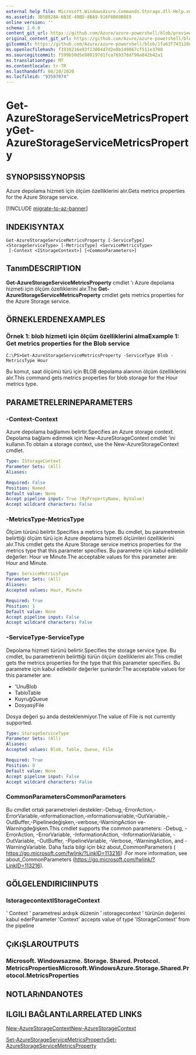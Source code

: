 ```yaml
---
external help file: Microsoft.WindowsAzure.Commands.Storage.dll-Help.xml
ms.assetid: 3B5B828A-6B3E-49BD-8BA9-916F8B69B8E9
online version: ''
schema: 2.0.0
content_git_url: https://github.com/Azure/azure-powershell/blob/preview/src/Storage/Commands.Storage/help/Get-AzureStorageServiceMetricsProperty.md
original_content_git_url: https://github.com/Azure/azure-powershell/blob/preview/src/Storage/Commands.Storage/help/Get-AzureStorageServiceMetricsProperty.md
gitcommit: https://github.com/Azure/azure-powershell/blob/1fa63f743120d7a7cd6cbb28ee43cd0f4c654af9
ms.openlocfilehash: f3930216e93f13004d7d2e8b149867cf511e3708
ms.sourcegitcommit: f599b50d5e980197d1fca769378df90a842b42a1
ms.translationtype: MT
ms.contentlocale: tr-TR
ms.lasthandoff: 08/20/2020
ms.locfileid: "93587074"
---
```

# <span data-ttu-id="284d4-101">Get-AzureStorageServiceMetricsProperty</span><span class="sxs-lookup"><span data-stu-id="284d4-101">Get-AzureStorageServiceMetricsProperty</span></span>

## <span data-ttu-id="284d4-102">SYNOPSIS</span><span class="sxs-lookup"><span data-stu-id="284d4-102">SYNOPSIS</span></span>
<span data-ttu-id="284d4-103">Azure depolama hizmeti için ölçüm özelliklerini alır.</span><span class="sxs-lookup"><span data-stu-id="284d4-103">Gets metrics properties for the Azure Storage service.</span></span>

[!INCLUDE [migrate-to-az-banner](../../includes/migrate-to-az-banner.md)]

## <span data-ttu-id="284d4-104">INDEKI</span><span class="sxs-lookup"><span data-stu-id="284d4-104">SYNTAX</span></span>

```
Get-AzureStorageServiceMetricsProperty [-ServiceType] <StorageServiceType> [-MetricsType] <ServiceMetricsType>
 [-Context <IStorageContext>] [<CommonParameters>]
```

## <span data-ttu-id="284d4-105">Tanım</span><span class="sxs-lookup"><span data-stu-id="284d4-105">DESCRIPTION</span></span>
<span data-ttu-id="284d4-106">**Get-AzureStorageServiceMetricsProperty** cmdlet 'ı Azure depolama hizmeti için ölçüm özelliklerini alır.</span><span class="sxs-lookup"><span data-stu-id="284d4-106">The **Get-AzureStorageServiceMetricsProperty** cmdlet gets metrics properties for the Azure Storage service.</span></span>

## <span data-ttu-id="284d4-107">ÖRNEKLERDEN</span><span class="sxs-lookup"><span data-stu-id="284d4-107">EXAMPLES</span></span>

### <span data-ttu-id="284d4-108">Örnek 1: blob hizmeti için ölçüm özelliklerini alma</span><span class="sxs-lookup"><span data-stu-id="284d4-108">Example 1: Get metrics properties for the Blob service</span></span>
```
C:\PS>Get-AzureStorageServiceMetricsProperty -ServiceType Blob -MetricsType Hour
```

<span data-ttu-id="284d4-109">Bu komut, saat ölçümü türü için BLOB depolama alanının ölçüm özelliklerini alır.</span><span class="sxs-lookup"><span data-stu-id="284d4-109">This command gets metrics properties for blob storage for the Hour metrics type.</span></span>

## <span data-ttu-id="284d4-110">PARAMETRELERINE</span><span class="sxs-lookup"><span data-stu-id="284d4-110">PARAMETERS</span></span>

### <span data-ttu-id="284d4-111">-Context</span><span class="sxs-lookup"><span data-stu-id="284d4-111">-Context</span></span>
<span data-ttu-id="284d4-112">Azure depolama bağlamını belirtir.</span><span class="sxs-lookup"><span data-stu-id="284d4-112">Specifies an Azure storage context.</span></span>
<span data-ttu-id="284d4-113">Depolama bağlamı edinmek için New-AzureStorageContext cmdlet 'ini kullanın.</span><span class="sxs-lookup"><span data-stu-id="284d4-113">To obtain a storage context, use the New-AzureStorageContext cmdlet.</span></span>

```yaml
Type: IStorageContext
Parameter Sets: (All)
Aliases: 

Required: False
Position: Named
Default value: None
Accept pipeline input: True (ByPropertyName, ByValue)
Accept wildcard characters: False
```

### <span data-ttu-id="284d4-114">-MetricsType</span><span class="sxs-lookup"><span data-stu-id="284d4-114">-MetricsType</span></span>
<span data-ttu-id="284d4-115">Ölçüm türünü belirtir.</span><span class="sxs-lookup"><span data-stu-id="284d4-115">Specifies a metrics type.</span></span>
<span data-ttu-id="284d4-116">Bu cmdlet, bu parametrenin belirttiği ölçüm türü için Azure depolama hizmeti ölçümleri özelliklerini alır.</span><span class="sxs-lookup"><span data-stu-id="284d4-116">This cmdlet gets the Azure Storage service metrics properties for the metrics type that this parameter specifies.</span></span>
<span data-ttu-id="284d4-117">Bu parametre için kabul edilebilir değerler: Hour ve Minute.</span><span class="sxs-lookup"><span data-stu-id="284d4-117">The acceptable values for this parameter are: Hour and Minute.</span></span>

```yaml
Type: ServiceMetricsType
Parameter Sets: (All)
Aliases: 
Accepted values: Hour, Minute

Required: True
Position: 1
Default value: None
Accept pipeline input: False
Accept wildcard characters: False
```

### <span data-ttu-id="284d4-118">-ServiceType</span><span class="sxs-lookup"><span data-stu-id="284d4-118">-ServiceType</span></span>
<span data-ttu-id="284d4-119">Depolama hizmeti türünü belirtir.</span><span class="sxs-lookup"><span data-stu-id="284d4-119">Specifies the storage service type.</span></span>
<span data-ttu-id="284d4-120">Bu cmdlet, bu parametrenin belirttiği türün ölçüm özelliklerini alır.</span><span class="sxs-lookup"><span data-stu-id="284d4-120">This cmdlet gets the metrics properties for the type that this parameter specifies.</span></span>
<span data-ttu-id="284d4-121">Bu parametre için kabul edilebilir değerler şunlardır:</span><span class="sxs-lookup"><span data-stu-id="284d4-121">The acceptable values for this parameter are:</span></span>

- <span data-ttu-id="284d4-122">'Unu</span><span class="sxs-lookup"><span data-stu-id="284d4-122">Blob</span></span> 
- <span data-ttu-id="284d4-123">Tablo</span><span class="sxs-lookup"><span data-stu-id="284d4-123">Table</span></span>
- <span data-ttu-id="284d4-124">Kuyruğ</span><span class="sxs-lookup"><span data-stu-id="284d4-124">Queue</span></span>
- <span data-ttu-id="284d4-125">Dosyasý</span><span class="sxs-lookup"><span data-stu-id="284d4-125">File</span></span> 

<span data-ttu-id="284d4-126">Dosya değeri şu anda desteklenmiyor.</span><span class="sxs-lookup"><span data-stu-id="284d4-126">The value of File is not currently supported.</span></span>

```yaml
Type: StorageServiceType
Parameter Sets: (All)
Aliases: 
Accepted values: Blob, Table, Queue, File

Required: True
Position: 0
Default value: None
Accept pipeline input: False
Accept wildcard characters: False
```

### <span data-ttu-id="284d4-127">CommonParameters</span><span class="sxs-lookup"><span data-stu-id="284d4-127">CommonParameters</span></span>
<span data-ttu-id="284d4-128">Bu cmdlet ortak parametreleri destekler:-Debug,-ErrorAction,-ErrorVariable,-ınformationaction,-ınformationvariable,-OutVariable,-OutBuffer,-Pipelinedeğişken,-verbose,-WarningAction ve-Warningdeğişken.</span><span class="sxs-lookup"><span data-stu-id="284d4-128">This cmdlet supports the common parameters: -Debug, -ErrorAction, -ErrorVariable, -InformationAction, -InformationVariable, -OutVariable, -OutBuffer, -PipelineVariable, -Verbose, -WarningAction, and -WarningVariable.</span></span> <span data-ttu-id="284d4-129">Daha fazla bilgi için bkz about_CommonParameters ( https://go.microsoft.com/fwlink/?LinkID=113216) .</span><span class="sxs-lookup"><span data-stu-id="284d4-129">For more information, see about_CommonParameters (https://go.microsoft.com/fwlink/?LinkID=113216).</span></span>

## <span data-ttu-id="284d4-130">GÖLGELENDIRICI</span><span class="sxs-lookup"><span data-stu-id="284d4-130">INPUTS</span></span>

### <span data-ttu-id="284d4-131">Istoragecontext</span><span class="sxs-lookup"><span data-stu-id="284d4-131">IStorageContext</span></span>

<span data-ttu-id="284d4-132">' Context ' parametresi ardışık düzenin ' ıstoragecontext ' türünün değerini kabul eder</span><span class="sxs-lookup"><span data-stu-id="284d4-132">Parameter 'Context' accepts value of type 'IStorageContext' from the pipeline</span></span>

## <span data-ttu-id="284d4-133">ÇıKıŞLAR</span><span class="sxs-lookup"><span data-stu-id="284d4-133">OUTPUTS</span></span>

### <span data-ttu-id="284d4-134">Microsoft. Windowsazme. Storage. Shared. Protocol. MetricsProperties</span><span class="sxs-lookup"><span data-stu-id="284d4-134">Microsoft.WindowsAzure.Storage.Shared.Protocol.MetricsProperties</span></span>

## <span data-ttu-id="284d4-135">NOTLARıNDA</span><span class="sxs-lookup"><span data-stu-id="284d4-135">NOTES</span></span>

## <span data-ttu-id="284d4-136">ILGILI BAĞLANTıLAR</span><span class="sxs-lookup"><span data-stu-id="284d4-136">RELATED LINKS</span></span>

[<span data-ttu-id="284d4-137">New-AzureStorageContext</span><span class="sxs-lookup"><span data-stu-id="284d4-137">New-AzureStorageContext</span></span>](./New-AzureStorageContext.md)

[<span data-ttu-id="284d4-138">Set-AzureStorageServiceMetricsProperty</span><span class="sxs-lookup"><span data-stu-id="284d4-138">Set-AzureStorageServiceMetricsProperty</span></span>](./Set-AzureStorageServiceMetricsProperty.md)


